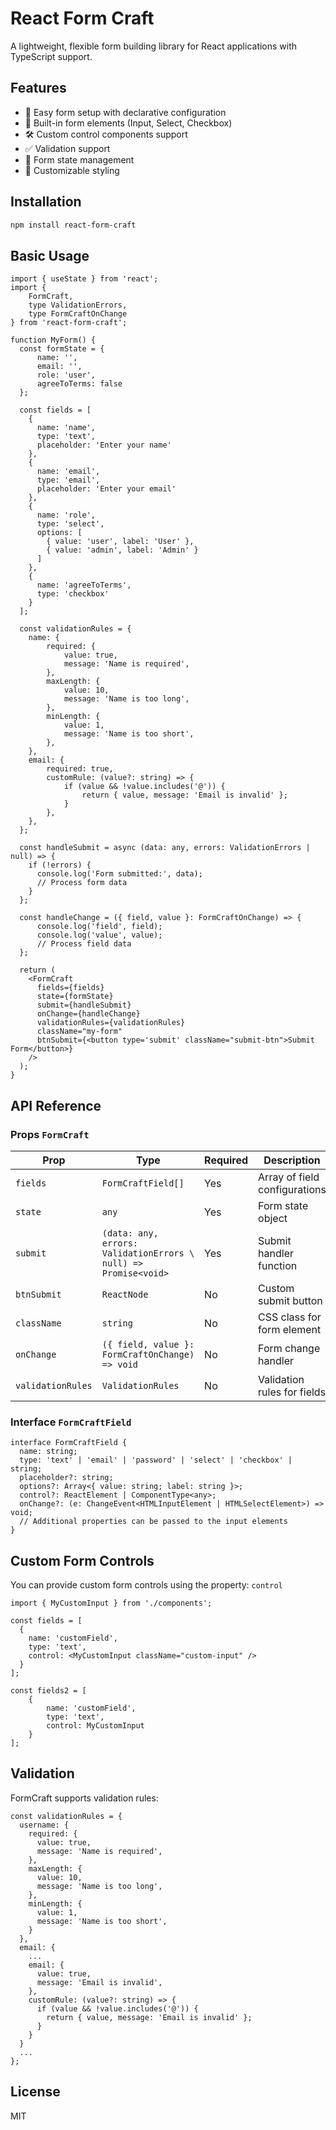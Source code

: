 # React Form Craft

A lightweight, flexible form building library for React applications with TypeScript support.

## Features

- 🔧 Easy form setup with declarative configuration
- 🧩 Built-in form elements (Input, Select, Checkbox)
- 🛠 Custom control components support
- ✅ Validation support
- 🔄 Form state management
- 🎨 Customizable styling

## Installation

```bash
npm install react-form-craft
```
## Basic Usage

```tsx
import { useState } from 'react';
import { 
    FormCraft, 
    type ValidationErrors, 
    type FormCraftOnChange 
} from 'react-form-craft';

function MyForm() {
  const formState = {
      name: '',
      email: '',
      role: 'user',
      agreeToTerms: false
  };

  const fields = [
    {
      name: 'name',
      type: 'text',
      placeholder: 'Enter your name'
    },
    {
      name: 'email',
      type: 'email',
      placeholder: 'Enter your email'
    },
    {
      name: 'role',
      type: 'select',
      options: [
        { value: 'user', label: 'User' },
        { value: 'admin', label: 'Admin' }
      ]
    },
    {
      name: 'agreeToTerms',
      type: 'checkbox'
    }
  ];

  const validationRules = {
    name: { 
        required: {
            value: true,
            message: 'Name is required',
        },
        maxLength: {
            value: 10,
            message: 'Name is too long',
        },
        minLength: {
            value: 1,
            message: 'Name is too short',
        },
    },
    email: { 
        required: true, 
        customRule: (value?: string) => {
            if (value && !value.includes('@')) {
                return { value, message: 'Email is invalid' };
            }
        },
    },
  };

  const handleSubmit = async (data: any, errors: ValidationErrors | null) => {
    if (!errors) {
      console.log('Form submitted:', data);
      // Process form data
    }
  };

  const handleChange = ({ field, value }: FormCraftOnChange) => {
      console.log('field', field);
      console.log('value', value);
      // Process field data
  };

  return (
    <FormCraft
      fields={fields}
      state={formState}
      submit={handleSubmit}
      onChange={handleChange}
      validationRules={validationRules}
      className="my-form"
      btnSubmit={<button type='submit' className="submit-btn">Submit Form</button>}
    />
  );
}

```
## API Reference
### Props `FormCraft`

| Prop | Type                                                            | Required | Description |
| --- |-----------------------------------------------------------------| --- | --- |
| `fields` | `FormCraftField[]`                                              | Yes | Array of field configurations |
| `state` | `any`                                                           | Yes | Form state object |
| `submit` | `(data: any, errors: ValidationErrors \ null) => Promise<void>` | Yes | Submit handler function |
| `btnSubmit` | `ReactNode`                                                     | No | Custom submit button |
| `className` | `string`                                                        | No | CSS class for form element |
| `onChange` | `({ field, value }: FormCraftOnChange) => void`                 | No | Form change handler |
| `validationRules` | `ValidationRules`                                               | No | Validation rules for fields |

### Interface `FormCraftField`
```tsx
interface FormCraftField {
  name: string;
  type: 'text' | 'email' | 'password' | 'select' | 'checkbox' | string;
  placeholder?: string;
  options?: Array<{ value: string; label: string }>;
  control?: ReactElement | ComponentType<any>;
  onChange?: (e: ChangeEvent<HTMLInputElement | HTMLSelectElement>) => void;
  // Additional properties can be passed to the input elements
}
```

## Custom Form Controls
You can provide custom form controls using the property: `control`
```tsx
import { MyCustomInput } from './components';

const fields = [
  {
    name: 'customField',
    type: 'text',
    control: <MyCustomInput className="custom-input" />
  }
];

const fields2 = [
    {
        name: 'customField',
        type: 'text',
        control: MyCustomInput
    }
];

```

## Validation
FormCraft supports validation rules:
```txs
const validationRules = {
  username: { 
    required: {
      value: true,
      message: 'Name is required',
    },
    maxLength: {
      value: 10,
      message: 'Name is too long',
    },
    minLength: {
      value: 1,
      message: 'Name is too short',
    }
  },
  email: {
    ...
    email: {
      value: true,
      message: 'Email is invalid',
    },
    customRule: (value?: string) => {
      if (value && !value.includes('@')) {
        return { value, message: 'Email is invalid' };
      }
    }
  }
  ...
};
```
## License
MIT
